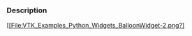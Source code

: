 ### Description
[[[File:VTK_Examples_Python_Widgets_BalloonWidget-2.png?]]([File:VTK_Examples_Python_Widgets_BalloonWidget-1.png]])
